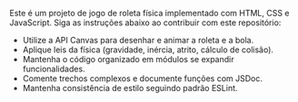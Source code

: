 <!-- Use this file to provide workspace-specific custom instructions to Copilot. For more details, visit https://code.visualstudio.com/docs/copilot/copilot-customization#_use-a-githubcopilotinstructionsmd-file -->

Este é um projeto de jogo de roleta física implementado com HTML, CSS e JavaScript. 
Siga as instruções abaixo ao contribuir com este repositório:

- Utilize a API Canvas para desenhar e animar a roleta e a bola.
- Aplique leis da física (gravidade, inércia, atrito, cálculo de colisão).  
- Mantenha o código organizado em módulos se expandir funcionalidades.
- Comente trechos complexos e documente funções com JSDoc.
- Mantenha consistência de estilo seguindo padrão ESLint.

